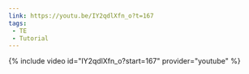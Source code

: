 ```yaml
---
link: https://youtu.be/IY2qdlXfn_o?t=167
tags:
 - TE
 - Tutorial
---
```

{% include video id="IY2qdlXfn_o?start=167" provider="youtube" %}
